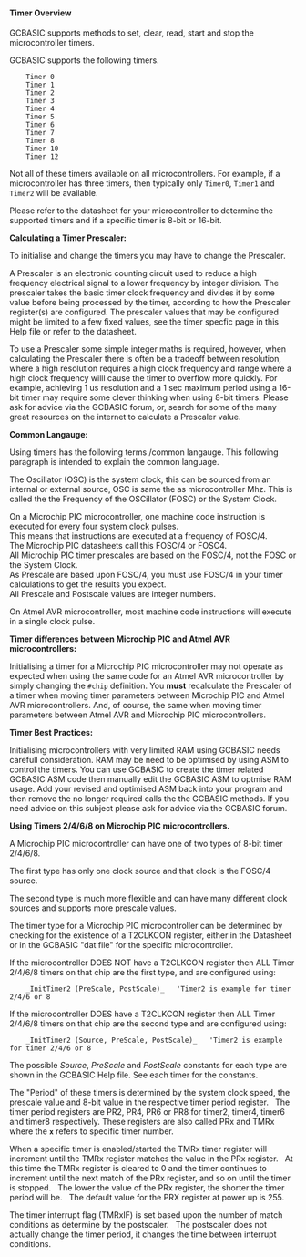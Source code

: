 <div class="section">

<div class="titlepage">

<div>

<div>

#### <span id="timer_overview"></span>Timer Overview

</div>

</div>

</div>

GCBASIC supports methods to set, clear, read, start and stop the
microcontroller timers.

GCBASIC supports the following timers.

``` screen
    Timer 0
    Timer 1
    Timer 2
    Timer 3
    Timer 4
    Timer 5
    Timer 6
    Timer 7
    Timer 8
    Timer 10
    Timer 12
```

Not all of these timers available on all microcontrollers. For example,
if a microcontroller has three timers, then typically only `Timer0`,
`Timer1` and `Timer2` will be available.

Please refer to the datasheet for your microcontroller to determine the
supported timers and if a specific timer is 8-bit or 16-bit.

<span class="strong">**Calculating a Timer Prescaler:**</span>

To initialise and change the timers you may have to change the
Prescaler.

A Prescaler is an electronic counting circuit used to reduce a high
frequency electrical signal to a lower frequency by integer division.
The prescaler takes the basic timer clock frequency and divides it by
some value before being processed by the timer, according to how the
Prescaler register(s) are configured. The prescaler values that may be
configured might be limited to a few fixed values, see the timer specfic
page in this Help file or refer to the datasheet.

To use a Prescaler some simple integer maths is required, however, when
calculating the Prescaler there is often be a tradeoff between
resolution, where a high resolution requires a high clock frequency and
range where a high clock frequency willl cause the timer to overflow
more quickly. For example, achieving 1 us resolution and a 1 sec maximum
period using a 16-bit timer may require some clever thinking when using
8-bit timers. Please ask for advice via the GCBASIC forum, or, search
for some of the many great resources on the internet to calculate a
Prescaler value.

<span class="strong">**Common Langauge:**</span>

Using timers has the following terms /common langauge. This following
paragraph is intended to explain the common language.

The Oscillator (OSC) is the system clock, this can be sourced from an
internal or external source, OSC is same the as microcontroller Mhz.
This is called the the Frequency of the OSCillator (FOSC) or the System
Clock.

On a Microchip PIC microcontroller, one machine code instruction is
executed for every four system clock pulses.  
This means that instructions are executed at a frequency of FOSC/4.  
The Microchip PIC datasheets call this FOSC/4 or FOSC4.  
All Microchip PIC timer prescales are based on the FOSC/4, not the FOSC
or the System Clock.  
As Prescale are based upon FOSC/4, you must use FOSC/4 in your timer
calculations to get the results you expect.  
All Prescale and Postscale values are integer numbers.

On Atmel AVR microcontroller, most machine code instructions will
execute in a single clock pulse.

<span class="strong">**Timer differences between Microchip PIC and Atmel
AVR microcontrollers:**</span>

Initialising a timer for a Microchip PIC microcontroller may not operate
as expected when using the same code for an Atmel AVR microcontroller by
simply changing the `#chip` definition. You <span
class="strong">**must**</span> recalculate the Prescaler of a timer when
moving timer parameters between Microchip PIC and Atmel AVR
microcontrollers. And, of course, the same when moving timer parameters
between Atmel AVR and Microchip PIC microcontrollers.

<span class="strong">**Timer Best Practices:**</span>

Initialising microcontrollers with very limited RAM using GCBASIC needs
carefull consideration. RAM may be need to be optimised by using ASM to
control the timers. You can use GCBASIC to create the timer related
GCBASIC ASM code then manually edit the GCBASIC ASM to optmise RAM
usage. Add your revised and optimised ASM back into your program and
then remove the no longer required calls the the GCBASIC methods. If you
need advice on this subject please ask for advice via the GCBASIC forum.

<span class="strong">**Using Timers 2/4/6/8 on Microchip PIC
microcontrollers.**</span>

A Microchip PIC microcontroller can have one of two types of 8-bit timer
2/4/6/8.

The first type has only one clock source and that clock is the FOSC/4
source.

The second type is much more flexible and can have many different clock
sources and supports more prescale values.

The timer type for a Microchip PIC microcontroller can be determined by
checking for the existence of a T2CLKCON register, either in the
Datasheet or in the GCBASIC "dat file" for the specific microcontroller.

If the microcontroller DOES NOT have a T2CLKCON register then ALL Timer
2/4/6/8 timers on that chip are the first type, and are configured
using:

``` screen
    _InitTimer2 (PreScale, PostScale)_   'Timer2 is example for timer 2/4/6 or 8
```

If the microcontroller DOES have a T2CLKCON register then ALL Timer
2/4/6/8 timers on that chip are the second type and are configured
using:

``` screen
    _InitTimer2 (Source, PreScale, PostScale)_   'Timer2 is example for timer 2/4/6 or 8
```

The possible <span class="emphasis">*Source*</span>, <span
class="emphasis">*PreScale*</span> and <span
class="emphasis">*PostScale*</span> constants for each type are shown in
the GCBASIC Help file. See each timer for the constants.

The "Period" of these timers is determined by the system clock speed,
the prescale value and 8-bit value in the respective timer period
register.   The timer period registers are PR2, PR4, PR6 or PR8 for
timer2, timer4, timer6 and timer8 respectively. These registers are also
called PRx and TMRx where the <span class="strong">**`x`**</span> refers
to specific timer number.

When a specific timer is enabled/started the TMRx timer register will
increment until the TMRx register matches the value in the PRx
register.   At this time the TMRx register is cleared to 0 and the timer
continues to increment until the next match of the PRx register, and so
on until the timer is stopped.   The lower the value of the PRx
register, the shorter the timer period will be.   The default value for
the PRX register at power up is 255.

The timer interrupt flag (TMRxIF) is set based upon the number of match
conditions as determine by the postscaler.   The postscaler does not
actually change the timer period, it changes the time between interrupt
conditions.

  
  
  
  

</div>
